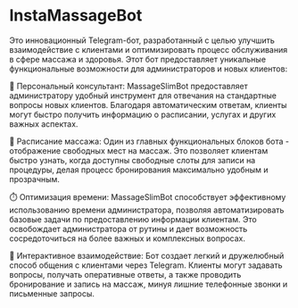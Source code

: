 # InstaMassageBot
Это инновационный Telegram-бот, разработанный с целью улучшить взаимодействие с клиентами и оптимизировать процесс обслуживания в сфере массажа и здоровья. Этот бот предоставляет уникальные функциональные возможности для администраторов и новых клиентов:

🤖 Персональный консультант: MassageSlimBot предоставляет администратору удобный инструмент для отвечания на стандартные вопросы новых клиентов. Благодаря автоматическим ответам, клиенты могут быстро получить информацию о расписании, услугах и других важных аспектах.

📆 Расписание массажа: Один из главных функциональных блоков бота - отображение свободных мест на массаж. Это позволяет клиентам быстро узнать, когда доступны свободные слоты для записи на процедуры, делая процесс бронирования максимально удобным и прозрачным.

⏱️ Оптимизация времени: MassageSlimBot способствует эффективному использованию времени администратора, позволяя автоматизировать базовые задачи по предоставлению информации клиентам. Это освобождает администратора от рутины и дает возможность сосредоточиться на более важных и комплексных вопросах.

📲 Интерактивное взаимодействие: Бот создает легкий и дружелюбный способ общения с клиентами через Telegram. Клиенты могут задавать вопросы, получать оперативные ответы, а также проводить бронирование и запись на массаж, минуя лишние телефонные звонки и письменные запросы.

